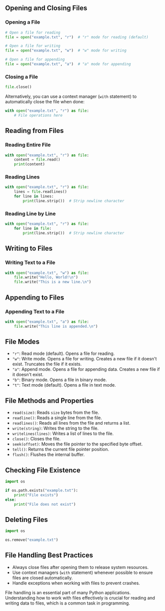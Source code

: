 ## Opening and Closing Files

### Opening a File

```python
# Open a file for reading
file = open("example.txt", "r")  # "r" mode for reading (default)

# Open a file for writing
file = open("example.txt", "w")  # "w" mode for writing

# Open a file for appending
file = open("example.txt", "a")  # "a" mode for appending
```

### Closing a File

```python
file.close()
```

Alternatively, you can use a context manager (`with` statement) to automatically close the file when done:

```python
with open("example.txt", "r") as file:
    # File operations here
```

## Reading from Files

### Reading Entire File

```python
with open("example.txt", "r") as file:
    content = file.read()
    print(content)
```

### Reading Lines

```python
with open("example.txt", "r") as file:
    lines = file.readlines()
    for line in lines:
        print(line.strip())  # Strip newline character
```

### Reading Line by Line

```python
with open("example.txt", "r") as file:
    for line in file:
        print(line.strip())  # Strip newline character
```

## Writing to Files

### Writing Text to a File

```python
with open("example.txt", "w") as file:
    file.write("Hello, World!\n")
    file.write("This is a new line.\n")
```

## Appending to Files

### Appending Text to a File

```python
with open("example.txt", "a") as file:
    file.write("This line is appended.\n")
```

## File Modes

- `"r"`: Read mode (default). Opens a file for reading.
- `"w"`: Write mode. Opens a file for writing. Creates a new file if it doesn't exist. Truncates the file if it exists.
- `"a"`: Append mode. Opens a file for appending data. Creates a new file if it doesn't exist.
- `"b"`: Binary mode. Opens a file in binary mode.
- `"t"`: Text mode (default). Opens a file in text mode.

## File Methods and Properties

- `read(size)`: Reads `size` bytes from the file.
- `readline()`: Reads a single line from the file.
- `readlines()`: Reads all lines from the file and returns a list.
- `write(string)`: Writes the string to the file.
- `writelines(lines)`: Writes a list of lines to the file.
- `close()`: Closes the file.
- `seek(offset)`: Moves the file pointer to the specified byte offset.
- `tell()`: Returns the current file pointer position.
- `flush()`: Flushes the internal buffer.

## Checking File Existence

```python
import os

if os.path.exists("example.txt"):
    print("File exists")
else:
    print("File does not exist")
```

## Deleting Files

```python
import os

os.remove("example.txt")
```

## File Handling Best Practices

- Always close files after opening them to release system resources.
- Use context managers (`with` statement) whenever possible to ensure files are closed automatically.
- Handle exceptions when working with files to prevent crashes.

File handling is an essential part of many Python applications. Understanding how to work with files effectively is crucial for reading and writing data to files, which is a common task in programming.
